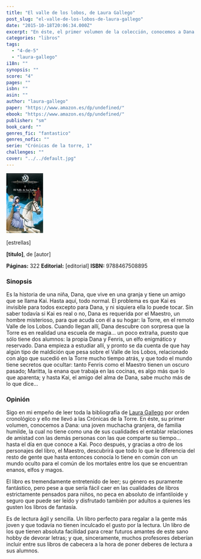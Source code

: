 ```yaml
---
title: "El valle de los lobos, de Laura Gallego"
post_slug: "el-valle-de-los-lobos-de-laura-gallego"
date: "2015-10-18T20:06:34.000Z"
excerpt: "En éste, el primer volumen de la colección, conocemos a Dana: una joven muchacha de familia humilde, la cual no tiene como una de sus cualidades el entablar relaciones con los demás… hasta el día en que conoce a Kai."
categories: "libros"
tags: 
  - "4-de-5"
  - "laura-gallego"
i18n: ""
synopsis: ""
score: "4"
pages: ""
isbn: ""
asin: ""
author: "laura-gallego"
paper: "https://www.amazon.es/dp/undefined/"
ebook: "https://www.amazon.es/dp/undefined/"
publisher: "sm"
book_card: ""
genres_fic: "fantastico"
genres_nofic: ""
serie: "Crónicas de la torre, 1"
challenges: ""
cover: "../../default.jpg"
---
```


![[titulo-foto]](images/valle-lobos-p.jpg)

\[estrellas\]

**\[titulo\]**, de \[autor\]

**Páginas:** 322 **Editorial:** \[editorial\] **ISBN:** 9788467508895

### Sinopsis

Es la historia de una niña, Dana, que vive en una granja y tiene un amigo que se llama Kai. Hasta aquí, todo normal. El problema es que Kai es invisible para todos excepto para Dana, y ni siquiera ella lo puede tocar. Sin saber todavía si Kai es real o no, Dana es requerida por el Maestro, un hombre misterioso, para que acuda con él a su hogar: la Torre, en el remoto Valle de los Lobos. Cuando llegan allí, Dana descubre con sorpresa que la Torre es en realidad una escuela de magia… un poco extraña, puesto que sólo tiene dos alumnos: la propia Dana y Fenris, un elfo enigmático y reservado. Dana empieza a estudiar allí, y pronto se da cuenta de que hay algún tipo de maldición que pesa sobre el Valle de los Lobos, relacionado con algo que sucedió en la Torre mucho tiempo atrás, y que todo el mundo tiene secretos que ocultar: tanto Fenris como el Maestro tienen un oscuro pasado; Maritta, la enana que trabaja en las cocinas, es algo más que lo que aparenta; y hasta Kai, el amigo del alma de Dana, sabe mucho más de lo que dice…

### Opinión

Sigo en mi empeño de leer toda la bibliografía de [Laura Gallego](http://fjp.es/autor/laura-gallego "Laura Gallego") por orden cronológico y ello me llevó a las Crónicas de la Torre. En éste, su primer volumen, conocemos a Dana: una joven muchacha granjera, de familia humilde, la cual no tiene como una de sus cualidades el entablar relaciones de amistad con las demás personas con las que comparte su tiempo… hasta el día en que conoce a Kai. Poco después, y gracias a otro de los personajes del libro, el Maestro, descubrirá que todo lo que le diferencia del resto de gente que hasta entonces conocía lo tiene en común con un mundo oculto para el común de los mortales entre los que se encuentran enanos, elfos y magos.

El libro es tremendamente entretenido de leer; su género es puramente fantástico, pero pese a que sería fácil caer en las cualidades de libros estrictamente pensados para niños, no peca en absoluto de infantiloide y seguro que puede ser leído y disfrutado también por adultos a quienes les gusten los libros de fantasía.

Es de lectura ágil y sencilla. Un libro perfecto para regalar a la gente más joven y que todavía no tienen inculcado el gusto por la lectura. Un libro de los que tienen absoluta facilidad para crear futuros amantes de este sano hobby de devorar letras; y que, sinceramente, muchos profesores deberían incluir entre sus libros de cabecera a la hora de poner deberes de lectura a sus alumnos.
